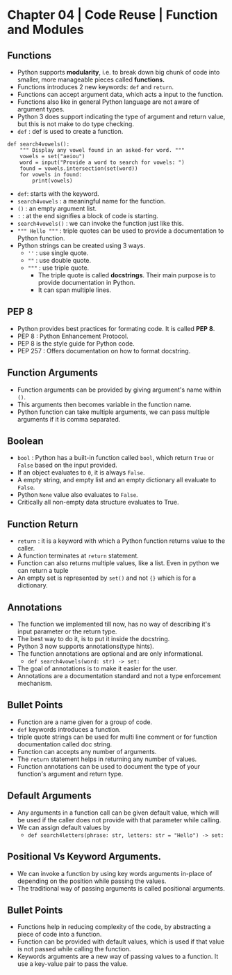 # Chapter 04 | Code Reuse | Function and Modules #

## Functions ##

* Python supports **modularity**, i.e. to break down big chunk of code into smaller, more manageable pieces called **functions.**
* Functions introduces 2 new keywords: `def` and `return`.
* Functions can accept argument data, which acts a input to the function.
* Functions also like in general Python language are not aware of argument types.
* Python 3 does support indicating the type of argument and return value, but this is not make to do type checking.
* `def` : def is used to create a function.

````
def search4vowels():
    """ Display any vowel found in an asked-for word. """
    vowels = set("aeiou")
    word = input("Provide a word to search for vowels: ")
    found = vowels.intersection(set(word))
    for vowels in found:
        print(vowels)
````
* `def`: starts with the keyword.
* `search4vowels` : a meaningful name for the function.
* `()` : an empty argument list.
* `:` : at the end signifies a block of code is starting.
* `search4vowels()` : we can invoke the function just like this.
* `""" Hello """` : triple quotes can be used to provide a documentation to Python function.
* Python strings can be created using 3 ways.
    - `''` : use single quote.
    - `""` : use double quote.
    - `"""` : use triple quote.
        + The triple quote is called **docstrings**. Their main purpose is to provide documentation in Python.
        + It can span multiple lines.


## PEP 8 ##
* Python provides best practices for formating code. It is called **PEP 8**.
* PEP 8 : Python Enhancement Protocol.
* PEP 8 is the style guide for Python code.
* PEP 257 : Offers documentation on how to format docstring.

## Function Arguments ##
* Function arguments can be provided by giving argument's name within `()`.
* This arguments then becomes variable in the function name.
* Python function can take multiple arguments, we can pass multiple arguments if it is comma separated.


## Boolean ##
* `bool` : Python has a built-in function called `bool`, which return `True` or `False` based on the input provided.
* If an object evaluates to `0`, it is always `False`.
* A empty string, and empty list and an empty dictionary all evaluate to `False`.
* Python `None` value also evaluates to `False`.
* Critically all non-empty data structure evaluates to True.


## Function Return ##
* `return` : it is a keyword with which a Python function returns value to the caller.
* A function terminates at `return` statement.
* Function can also returns multiple values, like a list. Even in python we can return a tuple
* An empty set is represented by `set()` and not `{}` which is for a dictionary.

## Annotations ##
* The function we implemented till now, has no way of describing it's input parameter or the return type.
* The best way to do it, is to put it inside the docstring.
* Python 3 now supports annotations(type hints).
* The function annotations are optional and are only informational.
    - `def search4vowels(word: str) -> set:`
* The goal of annotations is to make it easier for the user.
* Annotations are a documentation standard and not a type enforcement mechanism.


## Bullet Points ##
* Function are a name given for a group of code.
* `def` keywords introduces a function.
* triple quote strings can be used for multi line comment or for function documentation called doc string.
* Function can accepts any number of arguments.
* The `return` statement helps in returning any number of values.
* Function annotations can be used to document the type of your function's argument and return type.


## Default Arguments ##
* Any arguments in a function call can be given default value, which will be used if the caller does not provide with that parameter while calling.
* We can assign default values by
    - `def search4letters(phrase: str, letters: str = "Hello") -> set:`


## Positional Vs Keyword Arguments. ##
* We can invoke a function by using key words arguments in-place of depending on the position while passing the values.
* The traditional way of passing arguments is called positional arguments.

## Bullet Points ##
* Functions help in reducing complexity of the code, by abstracting a piece of code into a function.
* Function can be provided with default values, which is used if that value is not passed while calling the function.
* Keywords arguments are a new way of passing values to a function. It use a key-value pair to pass the value.

